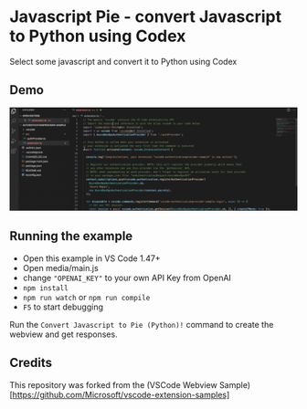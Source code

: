 # Javascript Pie - convert Javascript to Python using Codex

Select some javascript and convert it to Python using Codex

## Demo

![demo](demo.gif)

## Running the example

- Open this example in VS Code 1.47+
- Open media/main.js
- change `"OPENAI_KEY"` to your own API Key from OpenAI
- `npm install`
- `npm run watch` or `npm run compile`
- `F5` to start debugging

Run the `Convert Javascript to Pie (Python)!` command to create the webview and get responses.

## Credits

This repository was forked from the (VSCode Webview Sample)[https://github.com/Microsoft/vscode-extension-samples]
